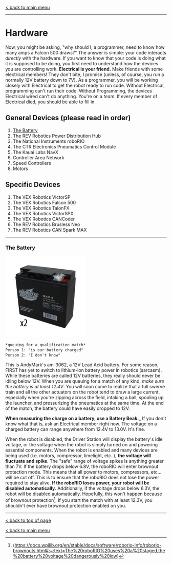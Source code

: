 [< back to main menu](index.md)

---

# Hardware
Now, you might be asking, "why should I, a programmer, need to know how many amps a Falcon 500 draws?" The answer is simple: your code interacts *directly* with the hardware. If you want to know that your code is doing what it is supposed to be doing, you first need to understand how the devices you are controlling work. __Electrical is your friend.__ Make friends with some electrical members! They don't bite, I promise (unless, of course, you run a normally 12V battery down to 7V). As a programmer, you will be working closely with Electrical to get the robot ready to run code. Without Electrical, programming can't run their code. Without Programming, the devices Electrical wired can't do anything. You're on a *team*. If every member of Electrical died, you should be able to fill in.

## General Devices (please read in order)
1. [The Battery](#the-battery)
2. The REV Robotics Power Distribution Hub
3. The National Instruments roboRIO
4. The CTR Electronics Pneumatics Control Module
5. The Kauai Labs NavX
6. Controller Area Network
7. Speed Controllers
8. Motors

## Specific Devices
1. The VEX Robotics VictorSP
2. The VEX Robotics Falcon 500
3. The VEX Robotics TalonFX
4. The VEX Robotics VictorSPX
5. The VEX Robotics CANCoder
6. The REV Robotics Brusless Neo
7. The REV Robotics CAN Spark MAX

---

### The Battery
<img src="battery.jpg" width="250" />

```
*queuing for a qualification match*
Person 1: "is our battery charged"
Person 2: "I don't know"
```

This is AndyMark's am-3062, a 12V Lead Acid battery. For some reason, FIRST has yet to switch to lithium-ion battery power in robotics (sarcasm). While these batteries are called 12V batteries, they really should never be idling below 12V. When you are queuing for a match of any kind, *make sure the battery is at least 12.4V*. You will soon come to realize that a full swerve train and all the other actuators on the robot tend to draw a large current, especially when you're zipping across the field, intaking a ball, spooling up the launcher, and pressurizing the pneumatics at the same time. At the end of the match, the battery could have easily dropped to 12V.

__When measuring the charge on a battery, use a Battery Beak.___ If you don't know what that is, ask an Electrical member right now. The voltage on a charged battery can range anywhere from 12.4V to 13.0V. It's fine.

When the robot is disabled, the Driver Station will display the battery's idle voltage, or the voltage when the robot is simply turned on and powering essential components. When the robot is enabled and many devices are being used (i.e. motors, compressor, limelight, etc..), __the voltage will fluctuate and spike__. The "safe" range of voltage spikes is anything greater than 7V. If the battery drops below 6.8V, the roboRIO will enter brownout protection mode. This means that all power to motors, compressors, etc... will be cut off. This is to ensure that the roboRIO does not lose the power required to stay alive. __If the roboRIO loses power, your robot will be disabled automatically.__ Additionally, if the voltage drops below 6.3V, the robot will be disabled automatically. Hopefully, this won't happen because of brownout protection[^1]. If you start the match with at least 12.3V, you shouldn't ever have brownout protection enabled on you.

---
[< back to top of page](#hardware)

[< back to main menu](index.md)

[^1]: (https://docs.wpilib.org/en/stable/docs/software/roborio-info/roborio-brownouts.html#:~:text=The%20roboRIO%20uses%20a%20staged,the%20battery%20voltage%20dangerously%20low)
